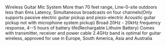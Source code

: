 Wireless Guitar Mic System
More than 70 feet range, Line-0-site outdoors
less than 6ms Latency, Simultaneous broadcasts on four channels(Only supports passive electric guitar pickup and piezo-electric Acoustic guitar pickup not with microphone system pickup)
Broad 20Hz - 20kHz frequency response, 4--5 hours of battery life(Rechargable Lithuim Battery)
Comes with transmitter, receiver and power cable
2.4GHz band is optimal for guitar wireless, approved for use in Europe, South America, Asia and Australia
